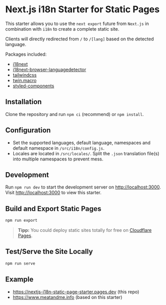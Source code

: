 # Next.js i18n Starter for Static Pages

This starter allows you to use the `next export` future from `Next.js` in combination with `i18n` to create a complete static site.

Clients will directly redirected from `/` to `/[lang]` based on the detected language.

Packages included:

- [i18next](https://github.com/i18next/i18next)
- [i18next-browser-languagedetector](https://github.com/i18next/i18next-browser-languageDetector)
- [tailwindcss](https://github.com/tailwindlabs/tailwindcss)
- [twin.macro](https://github.com/ben-rogerson/twin.macro)
- [styled-components](https://github.com/styled-components/styled-components)

## Installation

Clone the repository and run `npm ci` (recommend) or `npm install`.

## Configuration

- Set the supported languages, default language, namespaces and default namespace in `/src/i18n/config.js`.
- Locales are located in `/src/locales/`. Split the `.json` translation file(s) into multiple namespaces to prevent mess.

## Development

Run `npm run dev` to start the development server on [http://localhost:3000](http://localhost:3000).  
Visit [http://localhost:3000](http://localhost:3000) to view this starter.

## Build and Export Static Pages

```bash
npm run export
```

> **Tipp:**
> You could deploy static sites totally for free on [Cloudflare Pages](https://pages.cloudflare.com/).

## Test/Serve the Site Locally

```bash
npm run serve
```

## Example

- https://nextjs-i18n-static-page-starter.pages.dev (this repo)
- https://www.meatandme.info (based on this starter)
